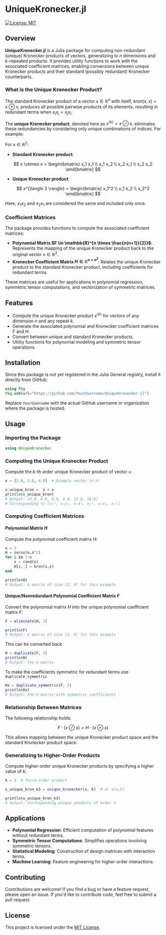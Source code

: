 # UniqueKronecker.jl

[![License: MIT](https://img.shields.io/badge/License-MIT-green.svg)](LICENSE)

## Overview

**UniqueKronecker.jl** is a Julia package for computing non-redundant (unique) Kronecker products of vectors, generalizing to _n_ dimensions and _k_-repeated products. It provides utility functions to work with the associated coefficient matrices, enabling conversions between unique Kronecker products and their standard (possibly redundant) Kronecker counterparts.

### What is the Unique Kronecker Product?

The standard Kronecker product of a vector $x \in \mathbb{R}^n$ with itself, $\text{kron}(x, x) = x \otimes x$, produces all possible pairwise products of its elements, resulting in redundant terms when $x_i x_j = x_j x_i$.

The **unique Kronecker product**, denoted here as $x^{\langle k \rangle} = x \oslash x$, eliminates these redundancies by considering only unique combinations of indices. For example:

For $x \in \mathbb{R}^2$:

- **Standard Kronecker product**:

$$
  x \otimes x = \begin{bmatrix} x_1 x_1 \\ x_1 x_2 \\ x_2 x_1 \\ x_2 x_2 \end{bmatrix}
$$

- **Unique Kronecker product**:

$$
  x^{\langle 2 \rangle} = \begin{bmatrix} x_1^2 \\ x_1 x_2 \\ x_2^2 \end{bmatrix}
$$

Here, $x_1 x_2$ and $x_2 x_1$ are considered the same and included only once.

### Coefficient Matrices

The package provides functions to compute the associated coefficient matrices:

- **Polynomial Matrix $F \in \mathbb{R}^{n \times \frac{n(n+1)}{2}}$**: Represents the mapping of the unique Kronecker product back to the original vector $x\in\mathbb{R}^2$.
- **Kronecker Coefficient Matrix $H \in \mathbb{R}^{n \times n^2}$**: Relates the unique Kronecker product to the standard Kronecker product, including coefficients for redundant terms.

These matrices are useful for applications in polynomial regression, symmetric tensor computations, and vectorization of symmetric matrices.

## Features

- Compute the unique Kronecker product $x^{\langle k \rangle}$ for vectors of any dimension $n$ and any repeat $k$.
- Generate the associated polynomial and Kronecker coefficient matrices $F$ and $H$.
- Convert between unique and standard Kronecker products.
- Utility functions for polynomial modeling and symmetric tensor operations.

## Installation

Since this package is not yet registered in the Julia General registry, install it directly from GitHub:

```julia
using Pkg
Pkg.add(url="https://github.com/YourUsername/UniqueKronecker.jl")
```

Replace `YourUsername` with the actual GitHub username or organization where the package is hosted.

## Usage

### Importing the Package

```julia
using UniqueKronecker
```

### Computing the Unique Kronecker Product

Compute the $k$-th order unique Kronecker product of vector `x`:

```julia
x = [2.0, 3.0, 4.0]  # Example vector in ℝ³

x_unique_kron =  x ⊘ x 
println(x_unique_kron)
# Output: [4.0, 6.0, 8.0, 9.0, 12.0, 16.0]
# Corresponding to [x₁², x₁x₂, x₁x₃, x₂², x₂x₃, x₃²]
```

### Computing Coefficient Matrices

#### Polynomial Matrix $H$

Compute the polynomial coefficient matrix $H$:

```julia
n = 3
H = zeros(n,n^2)
for i in 1:n
    x = rand(n)
    H[i,:] = kron(x,x)
end

println(H)
# Output: A matrix of size (3, 9) for this example
```

#### Unique/Nonredundant Polynomial Coefficient Matrix $F$

Convert the polynomial matrix $H$ into the unique polynomial coefficient matrix $F$:

```julia
F = eliminate(H, 2)

println(F)
# Output: A matrix of size (3, 6) for this example
```

This can be converted back

```julia
H = duplicate(F, 2)
println(H)
# Output: the H matrix
```

To make the coefficients symmetric for redundant terms use `duplicate_symmetric`

```julia
Hs = duplicate_symmetric(F, 2)
println(Hs)
# Output: the H matrix with symmetric coefficients
```

### Relationship Between Matrices

The following relationship holds:

$$
F \cdot (x \oslash x) = H \cdot (x \otimes x)
$$

This allows mapping between the unique Kronecker product space and the standard Kronecker product space.

### Generalizing to Higher-Order Products

Compute higher-order unique Kronecker products by specifying a higher value of $k$:

```julia
k = 3  # Third-order product

x_unique_kron_k3 = unique_kronecker(x, k)  # or ⊘(x,k)

println(x_unique_kron_k3)
# Output: Corresponding unique products of order 3
```

## Applications

- **Polynomial Regression**: Efficient computation of polynomial features without redundant terms.
- **Symmetric Tensor Computations**: Simplifies operations involving symmetric tensors.
- **Statistical Modeling**: Construction of design matrices with interaction terms.
- **Machine Learning**: Feature engineering for higher-order interactions.

## Contributing

Contributions are welcome! If you find a bug or have a feature request, please open an issue. If you'd like to contribute code, feel free to submit a pull request.

## License

This project is licensed under the [MIT License](LICENSE).